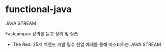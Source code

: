 # functional-java
JAVA STREAM

Fastcampus 강의를 듣고 정리 및 실습
* The Red: 25개 백엔드 개발 필수 현업 예제를 통해 마스터하는 JAVA STREAM
